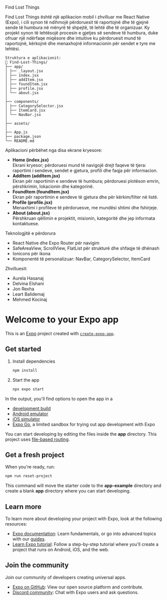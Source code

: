 Find Lost Things

Find Lost Things është një aplikacion mobil i zhvilluar me React Native (Expo), i cili synon të ndihmojë përdoruesit të raportojnë dhe të gjejnë sende të humbura në mënyrë të shpejtë, të lehtë dhe të organizuar.
Ky projekt synon të lehtësojë procesin e gjetjes së sendeve të humbura, duke ofruar një ndërfaqe miqësore dhe intuitive ku përdoruesit mund të raportojnë, kërkojnë dhe menaxhojnë informacionin për sendet e tyre me lehtësi.

```
Struktura e aplikacionit:
📁 Find-Lost-Things/
├── app/
│ ├── _layout.jsx
│ ├── index.jsx
│ ├── addItem.jsx
│ ├── foundItem.jsx
│ ├── profile.jsx
│ └── about.jsx
│
├── components/
│ ├── CategorySelector.jsx
│ ├── ItemCard.jsx
│ └── NavBar.jsx
│
├── assets/
│
├── App.js
├── package.json
└── README.md
```



Aplikacioni përbëhet nga disa ekrane kryesore:

- **Home (index.jsx)**  
  Ekrani kryesor; përdoruesi mund të navigojë drejt faqeve të tjera: raportimi i sendeve, sendet e gjetura, profili dhe faqja për informacion.
- **AddItem (addItem.jsx)**  
  Ekran për raportimin e sendeve të humbura; përdoruesi plotëson emrin, përshkrimin, lokacionin dhe kategorinë.
- **FoundItem (foundItem.jsx)**  
  Ekran për raportimin e sendeve të gjetura dhe për kërkim/filter në listë.
- **Profile (profile.jsx)**  
  Menaxhimi i profileve të përdoruesve, me mundësi shtimi dhe fshirjeje.
- **About (about.jsx)**  
  Përshkruan qëllimin e projektit, misionin, kategoritë dhe jep informata kontaktuese.



Teknologjitë e përdorura
- React Native dhe Expo Router për navigim
- SafeAreaView, ScrollView, FlatList për strukturë dhe shfaqje të dhënash
- Ionicons për ikona
- Komponentë të personalizuar: NavBar, CategorySelector, ItemCard


Zhvilluesit:
- Aurela Hasanaj
- Delvina Elshani
- Jon Rexha
- Leart Balidemaj
- Mehmed Kocinaj





# Welcome to your Expo app 

This is an [Expo](https://expo.dev) project created with [`create-expo-app`](https://www.npmjs.com/package/create-expo-app).

## Get started

1. Install dependencies

   ```bash
   npm install
   ```

2. Start the app

   ```bash
   npx expo start
   ```

In the output, you'll find options to open the app in a

- [development build](https://docs.expo.dev/develop/development-builds/introduction/)
- [Android emulator](https://docs.expo.dev/workflow/android-studio-emulator/)
- [iOS simulator](https://docs.expo.dev/workflow/ios-simulator/)
- [Expo Go](https://expo.dev/go), a limited sandbox for trying out app development with Expo

You can start developing by editing the files inside the **app** directory. This project uses [file-based routing](https://docs.expo.dev/router/introduction).

## Get a fresh project

When you're ready, run:

```bash
npm run reset-project
```

This command will move the starter code to the **app-example** directory and create a blank **app** directory where you can start developing.

## Learn more

To learn more about developing your project with Expo, look at the following resources:

- [Expo documentation](https://docs.expo.dev/): Learn fundamentals, or go into advanced topics with our [guides](https://docs.expo.dev/guides).
- [Learn Expo tutorial](https://docs.expo.dev/tutorial/introduction/): Follow a step-by-step tutorial where you'll create a project that runs on Android, iOS, and the web.

## Join the community

Join our community of developers creating universal apps.

- [Expo on GitHub](https://github.com/expo/expo): View our open source platform and contribute.
- [Discord community](https://chat.expo.dev): Chat with Expo users and ask questions.
